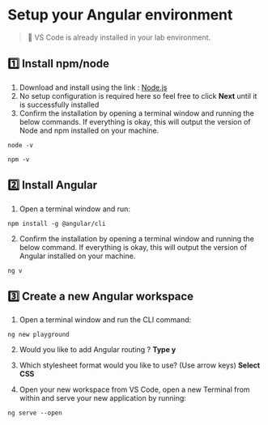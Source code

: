 # Setup your Angular environment

> :rocket: VS Code is already installed in your lab environment.

## :one: Install npm/node

1. Download and install using the link : [Node.js](https://nodejs.org/dist/v16.13.0/node-v16.13.0-x64.msi)
2. No setup configuration is required here so feel free to click **Next** until it is successfully installed
3. Confirm the installation by opening a terminal window and running the below commands. If everything is okay, this will output the version of Node and npm installed on your machine.

```console
node -v
```

```console
npm -v
```

## :two: Install Angular

1. Open a terminal window and run:

```console
npm install -g @angular/cli
```

2. Confirm the installation by opening a terminal window and running the below command. If everything is okay, this will output the version of Angular installed on your machine.

```console
ng v
```

## :three: Create a new Angular workspace

1. Open a terminal window and run the CLI command:

```console
ng new playground
```

2. Would you like to add Angular routing ? **Type y**

3. Which stylesheet format would you like to use? (Use arrow keys) **Select CSS**

4. Open your new workspace from VS Code, open a new Terminal from within and serve your new application by running:

```console
ng serve --open
```
